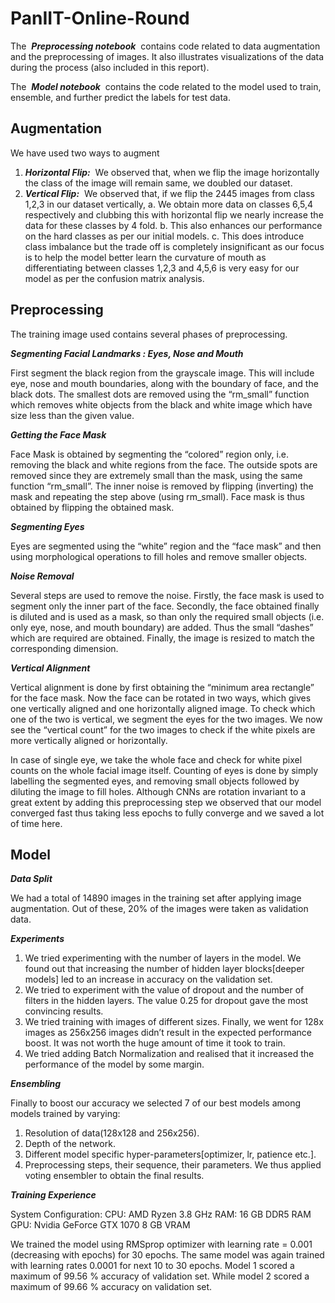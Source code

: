 # PanIIT-Online-Round

The ​ **_Preprocessing notebook_** ​ contains code related to data augmentation and the
preprocessing of images. It also illustrates visualizations of the data during the process
(also included in this report).

The ​ **_Model notebook_** ​ contains the code related to the model used to train, ensemble,
and further predict the labels for test data.


## Augmentation

We have used two ways to augment

1. **_Horizontal Flip:_** ​ We observed that, when we flip the image horizontally the class
    of the image will remain same, we doubled our dataset.
2. **_Vertical Flip:_** ​ We observed that, if we flip the 2445 images from class 1,2,3 in
    our dataset vertically,
       a. We obtain more data on classes 6,5,4 respectively and clubbing this with
          horizontal flip we nearly increase the data for these classes by 4 fold.
       b. This also enhances our performance on the hard classes as per our initial
          models.
       c. This does introduce class imbalance but the trade off is completely
          insignificant as our focus is to help the model better learn the curvature of
          mouth as differentiating between classes 1,2,3 and 4,5,6 is very easy for
          our model as per the confusion matrix analysis.


## Preprocessing

The training image used contains several phases of preprocessing.

**_Segmenting Facial Landmarks : Eyes, Nose and Mouth_**

First segment the black region from the grayscale image. This will include eye, nose
and mouth boundaries, along with the boundary of face, and the black dots. The
smallest dots are removed using the “rm_small” function which removes white objects
from the black and white image which have size less than the given value.

**_Getting the Face Mask_**

Face Mask is obtained by segmenting the “colored” region only, i.e. removing the black
and white regions from the face. The outside spots are removed since they are
extremely small than the mask, using the same function “rm_small”. The inner noise is
removed by flipping (inverting) the mask and repeating the step above (using rm_small).
Face mask is thus obtained by flipping the obtained mask.

**_Segmenting Eyes_**

Eyes are segmented using the “white” region and the “face mask” and then using
morphological operations to fill holes and remove smaller objects.


**_Noise Removal_**

Several steps are used to remove the noise. Firstly, the face mask is used to segment
only the inner part of the face.
Secondly, the face obtained finally is diluted and is used as a mask, so than only the
required small objects (i.e. only eye, nose, and mouth boundary) are added. Thus the
small “dashes” which are required are obtained.
Finally, the image is resized to match the corresponding dimension.

**_Vertical Alignment_**

Vertical alignment is done by first obtaining the “minimum area rectangle” for the face
mask. Now the face can be rotated in two ways, which gives one vertically aligned and
one horizontally aligned image.
To check which one of the two is vertical, we segment the eyes for the two images. We
now see the “vertical count” for the two images to check if the white pixels are more
vertically aligned or horizontally.


In case of single eye, we take the whole face and check for white pixel counts on the
whole facial image itself.
Counting of eyes is done by simply labelling the segmented eyes, and removing small
objects followed by diluting the image to fill holes.
Although CNNs are rotation invariant to a great extent by adding this preprocessing step
we observed that our model converged fast thus taking less epochs to fully converge
and we saved a lot of time here.



## Model

**_Data Split_**

We had a total of 14890 images in the training set after applying image augmentation.
Out of these, 20% of the images were taken as validation data.


**_Experiments_**

1. We tried experimenting with the number of layers in the model. We found out that
    increasing the number of hidden layer blocks[deeper models] led to an increase
    in accuracy on the validation set.
2. We tried to experiment with the value of dropout and the number of filters in the
    hidden layers. The value 0.25 for dropout gave the most convincing results.
3. We tried training with images of different sizes. Finally, we went for 128x
    images as 256x256 images didn’t result in the expected performance boost. It
    was not worth the huge amount of time it took to train.
4. We tried adding Batch Normalization and realised that it increased the
    performance of the model by some margin.


**_Ensembling_**

Finally to boost our accuracy we selected 7 of our best models among models trained
by varying:
1. Resolution of data(128x128 and 256x256).
2. Depth of the network.
3. Different model specific hyper-parameters[optimizer, lr, patience etc.].
4. Preprocessing steps, their sequence, their parameters.
We thus applied voting ensembler to obtain the final results.

**_Training Experience_**

System Configuration:
CPU: AMD Ryzen 3.8 GHz
RAM: 16 GB DDR5 RAM
GPU: Nvidia GeForce GTX 1070 8 GB VRAM


We trained the model using RMSprop optimizer with learning rate = 0.001 (decreasing
with epochs) for 30 epochs. The same model was again trained with learning rates
0.0001 for next 10 to 30 epochs.
Model 1 scored a maximum of 99.56 % accuracy of validation set. While model 2
scored a maximum of 99.66 % accuracy on validation set.


